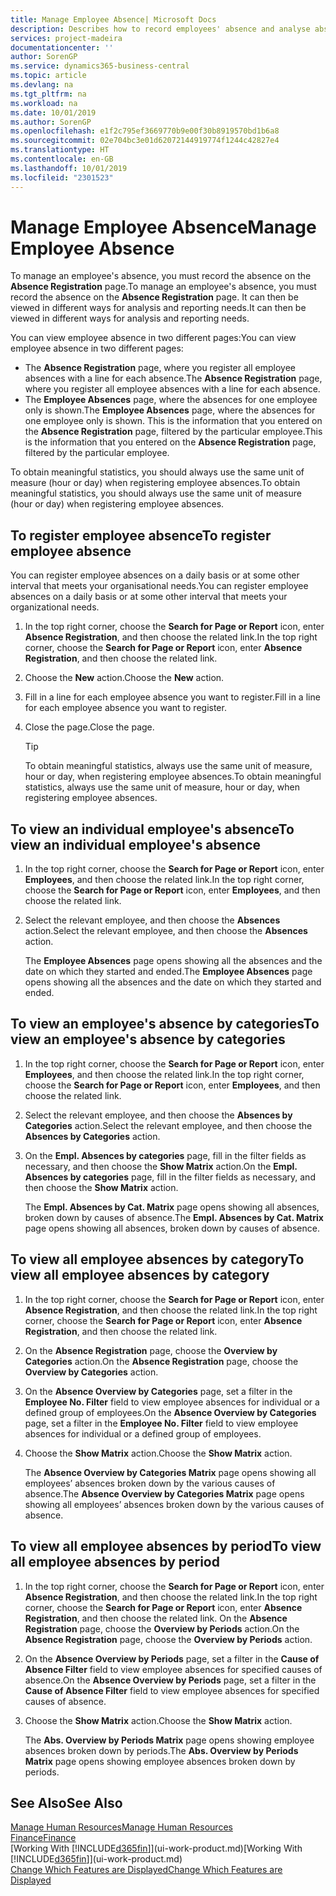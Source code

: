 ```yaml
---
title: Manage Employee Absence| Microsoft Docs
description: Describes how to record employees' absence and analyse absence statistics.
services: project-madeira
documentationcenter: ''
author: SorenGP
ms.service: dynamics365-business-central
ms.topic: article
ms.devlang: na
ms.tgt_pltfrm: na
ms.workload: na
ms.date: 10/01/2019
ms.author: SorenGP
ms.openlocfilehash: e1f2c795ef3669770b9e00f30b8919570bd1b6a8
ms.sourcegitcommit: 02e704bc3e01d62072144919774f1244c42827e4
ms.translationtype: HT
ms.contentlocale: en-GB
ms.lasthandoff: 10/01/2019
ms.locfileid: "2301523"
---
```

# <a name="manage-employee-absence"></a><span data-ttu-id="17b33-103">Manage Employee Absence</span><span class="sxs-lookup"><span data-stu-id="17b33-103">Manage Employee Absence</span></span>
<span data-ttu-id="17b33-104">To manage an employee's absence, you must record the absence on the **Absence Registration** page.</span><span class="sxs-lookup"><span data-stu-id="17b33-104">To manage an employee's absence, you must record the absence on the **Absence Registration** page.</span></span> <span data-ttu-id="17b33-105">It can then be viewed in different ways for analysis and reporting needs.</span><span class="sxs-lookup"><span data-stu-id="17b33-105">It can then be viewed in different ways for analysis and reporting needs.</span></span>

<span data-ttu-id="17b33-106">You can view employee absence in two different pages:</span><span class="sxs-lookup"><span data-stu-id="17b33-106">You can view employee absence in two different pages:</span></span>

* <span data-ttu-id="17b33-107">The **Absence Registration** page, where you register all employee absences with a line for each absence.</span><span class="sxs-lookup"><span data-stu-id="17b33-107">The **Absence Registration** page, where you register all employee absences with a line for each absence.</span></span>
* <span data-ttu-id="17b33-108">The **Employee Absences** page, where the absences for one employee only is shown.</span><span class="sxs-lookup"><span data-stu-id="17b33-108">The **Employee Absences** page, where the absences for one employee only is shown.</span></span> <span data-ttu-id="17b33-109">This is the information that you entered on the **Absence Registration** page, filtered by the particular employee.</span><span class="sxs-lookup"><span data-stu-id="17b33-109">This is the information that you entered on the **Absence Registration** page, filtered by the particular employee.</span></span>

<span data-ttu-id="17b33-110">To obtain meaningful statistics, you should always use the same unit of measure (hour or day) when registering employee absences.</span><span class="sxs-lookup"><span data-stu-id="17b33-110">To obtain meaningful statistics, you should always use the same unit of measure (hour or day) when registering employee absences.</span></span>

## <a name="to-register-employee-absence"></a><span data-ttu-id="17b33-111">To register employee absence</span><span class="sxs-lookup"><span data-stu-id="17b33-111">To register employee absence</span></span>
<span data-ttu-id="17b33-112">You can register employee absences on a daily basis or at some other interval that meets your organisational needs.</span><span class="sxs-lookup"><span data-stu-id="17b33-112">You can register employee absences on a daily basis or at some other interval that meets your organizational needs.</span></span>

1. <span data-ttu-id="17b33-113">In the top right corner, choose the **Search for Page or Report** icon, enter **Absence Registration**, and then choose the related link.</span><span class="sxs-lookup"><span data-stu-id="17b33-113">In the top right corner, choose the **Search for Page or Report** icon, enter **Absence Registration**, and then choose the related link.</span></span>
2. <span data-ttu-id="17b33-114">Choose the **New** action.</span><span class="sxs-lookup"><span data-stu-id="17b33-114">Choose the **New** action.</span></span>
3. <span data-ttu-id="17b33-115">Fill in a line for each employee absence you want to register.</span><span class="sxs-lookup"><span data-stu-id="17b33-115">Fill in a line for each employee absence you want to register.</span></span>
4. <span data-ttu-id="17b33-116">Close the page.</span><span class="sxs-lookup"><span data-stu-id="17b33-116">Close the page.</span></span>

    > [!Tip]
    > <span data-ttu-id="17b33-117">To obtain meaningful statistics, always use the same unit of measure, hour or day, when registering employee absences.</span><span class="sxs-lookup"><span data-stu-id="17b33-117">To obtain meaningful statistics, always use the same unit of measure, hour or day, when registering employee absences.</span></span>

## <a name="to-view-an-individual-employees-absence"></a><span data-ttu-id="17b33-118">To view an individual employee's absence</span><span class="sxs-lookup"><span data-stu-id="17b33-118">To view an individual employee's absence</span></span>
1. <span data-ttu-id="17b33-119">In the top right corner, choose the **Search for Page or Report** icon, enter **Employees**, and then choose the related link.</span><span class="sxs-lookup"><span data-stu-id="17b33-119">In the top right corner, choose the **Search for Page or Report** icon, enter **Employees**, and then choose the related link.</span></span>
2. <span data-ttu-id="17b33-120">Select the relevant employee, and then choose the **Absences** action.</span><span class="sxs-lookup"><span data-stu-id="17b33-120">Select the relevant employee, and then choose the **Absences** action.</span></span>

    <span data-ttu-id="17b33-121">The **Employee Absences** page opens showing all the absences and the date on which they started and ended.</span><span class="sxs-lookup"><span data-stu-id="17b33-121">The **Employee Absences** page opens showing all the absences and the date on which they started and ended.</span></span>

## <a name="to-view-an-employees-absence-by-categories"></a><span data-ttu-id="17b33-122">To view an employee's absence by categories</span><span class="sxs-lookup"><span data-stu-id="17b33-122">To view an employee's absence by categories</span></span>
1. <span data-ttu-id="17b33-123">In the top right corner, choose the **Search for Page or Report** icon, enter **Employees**, and then choose the related link.</span><span class="sxs-lookup"><span data-stu-id="17b33-123">In the top right corner, choose the **Search for Page or Report** icon, enter **Employees**, and then choose the related link.</span></span>
2. <span data-ttu-id="17b33-124">Select the relevant employee, and then choose the **Absences by Categories** action.</span><span class="sxs-lookup"><span data-stu-id="17b33-124">Select the relevant employee, and then choose the **Absences by Categories** action.</span></span>
3. <span data-ttu-id="17b33-125">On the **Empl. Absences by categories** page, fill in the filter fields as necessary, and then choose the **Show Matrix** action.</span><span class="sxs-lookup"><span data-stu-id="17b33-125">On the **Empl. Absences by categories** page, fill in the filter fields as necessary, and then choose the **Show Matrix** action.</span></span>

    <span data-ttu-id="17b33-126">The **Empl. Absences by Cat. Matrix** page opens showing all absences, broken down by causes of absence.</span><span class="sxs-lookup"><span data-stu-id="17b33-126">The **Empl. Absences by Cat. Matrix** page opens showing all absences, broken down by causes of absence.</span></span>

## <a name="to-view-all-employee-absences-by-category"></a><span data-ttu-id="17b33-127">To view all employee absences by category</span><span class="sxs-lookup"><span data-stu-id="17b33-127">To view all employee absences by category</span></span>
1. <span data-ttu-id="17b33-128">In the top right corner, choose the **Search for Page or Report** icon, enter **Absence Registration**, and then choose the related link.</span><span class="sxs-lookup"><span data-stu-id="17b33-128">In the top right corner, choose the **Search for Page or Report** icon, enter **Absence Registration**, and then choose the related link.</span></span>
2. <span data-ttu-id="17b33-129">On the **Absence Registration** page, choose the **Overview by Categories** action.</span><span class="sxs-lookup"><span data-stu-id="17b33-129">On the **Absence Registration** page, choose the **Overview by Categories** action.</span></span>
3. <span data-ttu-id="17b33-130">On the **Absence Overview by Categories** page, set a filter in the **Employee No. Filter** field to view employee absences for individual or a defined group of employees.</span><span class="sxs-lookup"><span data-stu-id="17b33-130">On the **Absence Overview by Categories** page, set a filter in the **Employee No. Filter** field to view employee absences for individual or a defined group of employees.</span></span>
4. <span data-ttu-id="17b33-131">Choose the **Show Matrix** action.</span><span class="sxs-lookup"><span data-stu-id="17b33-131">Choose the **Show Matrix** action.</span></span>

    <span data-ttu-id="17b33-132">The **Absence Overview by Categories Matrix** page opens showing all employees’ absences broken down by the various causes of absence.</span><span class="sxs-lookup"><span data-stu-id="17b33-132">The **Absence Overview by Categories Matrix** page opens showing all employees’ absences broken down by the various causes of absence.</span></span>

## <a name="to-view-all-employee-absences-by-period"></a><span data-ttu-id="17b33-133">To view all employee absences by period</span><span class="sxs-lookup"><span data-stu-id="17b33-133">To view all employee absences by period</span></span>
1. <span data-ttu-id="17b33-134">In the top right corner, choose the **Search for Page or Report** icon, enter **Absence Registration**, and then choose the related link.</span><span class="sxs-lookup"><span data-stu-id="17b33-134">In the top right corner, choose the **Search for Page or Report** icon, enter **Absence Registration**, and then choose the related link.</span></span>
   <span data-ttu-id="17b33-135">On the **Absence Registration** page, choose the **Overview by Periods** action.</span><span class="sxs-lookup"><span data-stu-id="17b33-135">On the **Absence Registration** page, choose the **Overview by Periods** action.</span></span>
2. <span data-ttu-id="17b33-136">On the **Absence Overview by Periods** page, set a filter in the **Cause of Absence Filter** field to view employee absences for specified causes of absence.</span><span class="sxs-lookup"><span data-stu-id="17b33-136">On the **Absence Overview by Periods** page, set a filter in the **Cause of Absence Filter** field to view employee absences for specified causes of absence.</span></span>
3. <span data-ttu-id="17b33-137">Choose the **Show Matrix** action.</span><span class="sxs-lookup"><span data-stu-id="17b33-137">Choose the **Show Matrix** action.</span></span>

    <span data-ttu-id="17b33-138">The **Abs. Overview by Periods Matrix** page opens showing employee absences broken down by periods.</span><span class="sxs-lookup"><span data-stu-id="17b33-138">The **Abs. Overview by Periods Matrix** page opens showing employee absences broken down by periods.</span></span>

## <a name="see-also"></a><span data-ttu-id="17b33-139">See Also</span><span class="sxs-lookup"><span data-stu-id="17b33-139">See Also</span></span>
[<span data-ttu-id="17b33-140">Manage Human Resources</span><span class="sxs-lookup"><span data-stu-id="17b33-140">Manage Human Resources</span></span>](hr-manage-human-resources.md)  
[<span data-ttu-id="17b33-141">Finance</span><span class="sxs-lookup"><span data-stu-id="17b33-141">Finance</span></span>](finance.md)  
<span data-ttu-id="17b33-142">[Working With [!INCLUDE[d365fin](includes/d365fin_md.md)]](ui-work-product.md)</span><span class="sxs-lookup"><span data-stu-id="17b33-142">[Working With [!INCLUDE[d365fin](includes/d365fin_md.md)]](ui-work-product.md)</span></span>  
[<span data-ttu-id="17b33-143">Change Which Features are Displayed</span><span class="sxs-lookup"><span data-stu-id="17b33-143">Change Which Features are Displayed</span></span>](ui-experiences.md)
